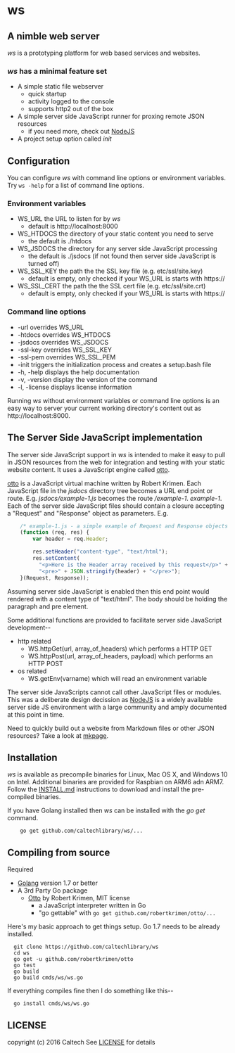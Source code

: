 
# ws

## A nimble web server

_ws_ is a prototyping platform for web based services and websites.

### _ws_ has a minimal feature set

+ A simple static file webserver 
    + quick startup
    + activity logged to the console
    + supports http2 out of the box
+ A simple server side JavaScript runner for proxing remote JSON resources
  + if you need more, check out [NodeJS](http://nodejs.org)
+ A project setup option called *init*


## Configuration

You can configure _ws_ with command line options or environment variables.
Try `ws -help` for a list of command line options.

### Environment variables

+ WS_URL the URL to listen for by _ws_
  + default is http://localhost:8000
+ WS_HTDOCS the directory of your static content you need to serve
  + the default is ./htdocs
+ WS_JSDOCS the directory for any server side JavaScript processing
  + the default is ./jsdocs (if not found then server side JavaScript is turned off)
+ WS_SSL_KEY the path the the SSL key file (e.g. etc/ssl/site.key)
  + default is empty, only checked if your WS_URL is starts with https://
+ WS_SSL_CERT the path the the SSL cert file (e.g. etc/ssl/site.crt)
  + default is empty, only checked if your WS_URL is starts with https://

### Command line options

+ -url overrides WS_URL
+ -htdocs overrides WS_HTDOCS
+ -jsdocs overrides WS_JSDOCS
+ -ssl-key overrides WS_SSL_KEY
+ -ssl-pem overrides WS_SSL_PEM
+ -init triggers the initialization process and creates a setup.bash file
+ -h, -help displays the help documentation
+ -v, -version display the version of the command
+ -l, -license displays license information

Running _ws_ without environment variables or command line options is an easy way
to server your current working directory's content out as http://localhost:8000.


## The Server Side JavaScript implementation

The server side JavaScript support in _ws_ is intended to make it easy to
pull in JSON resources from the web for integration and testing with your
static website content. It uses a JavaScript engine called [otto](https://github.com/robertkrimen/otto).

[otto](https://github.com/robertkrimen/otto) is a JavaScript virtual machine
written by Robert Krimen. Each JavaScript file in the *jsdocs* directory tree
becomes a URL end point or route. E.g. *jsdocs/example-1.js* becomes the
route */example-1*. *example-1*. Each of the server side JavaScript files
should contain a closure accepting a "Request" and "Response" object as
parameters.  E.g.

```JavaScript
    /* example-1.js - a simple example of Request and Response objects */
    (function (req, res) {
        var header = req.Header;

        res.setHeader("content-type", "text/html");
        res.setContent(
          "<p>Here is the Header array received by this request</p>" +
          "<pre>" + JSON.stringify(header) + "</pre>");
    }(Request, Response));
```

Assuming server side JavaScript is enabled then this end point would rendered 
with a content type of "text/html". The body should be holding the paragraph and
pre element.

Some additional functions are provided to facilitate server side
JavaScript development--

+ http related
  + WS.httpGet(url, array_of_headers) which performs a HTTP GET
  + WS.httpPost(url, array_of_headers, payload) which performs an HTTP POST
+ os related
  + WS.getEnv(varname) which will read an environment variable

The server side JavaScripts cannot call other JavaScript files or modules. This
was a deliberate design decission as [NodeJS](https://nodejs.org) is a widely 
available server side JS environment with a large community and amply documented
at this point in time.

Need to quickly build out a website from Markdown files or other JSON resources?
Take a look at [mkpage](https://caltechlibrary.github.io/mkpage).


## Installation

_ws_ is available as precompile binaries for Linux, Mac OS X, and Windows 10 on Intel.
Additional binaries are provided for Raspbian on ARM6 adn ARM7.  Follow the [INSTALL.md](install.html) 
instructions to download and install the pre-compiled binaries.

If you have Golang installed then _ws_ can be installed with the *go get* command.

```
    go get github.com/caltechlibrary/ws/...
```

## Compiling from source

Required

+ [Golang](http://golang.org) version 1.7 or better
+ A 3rd Party Go package
  + [Otto](https://github.com/robertkrimen/otto) by Robert Krimen, MIT license
    + a JavaScript interpreter written in Go
    + "go gettable" with `go get github.com/robertkrimen/otto/...`


Here's my basic approach to get things setup. Go 1.7 needs to be already installed.

```
  git clone https://github.com/caltechlibrary/ws
  cd ws
  go get -u github.com/robertkrimen/otto
  go test
  go build
  go build cmds/ws/ws.go
```

If everything compiles fine then I do something like this--

```
  go install cmds/ws/ws.go
```


## LICENSE

copyright (c) 2016 Caltech
See [LICENSE](license.html) for details

